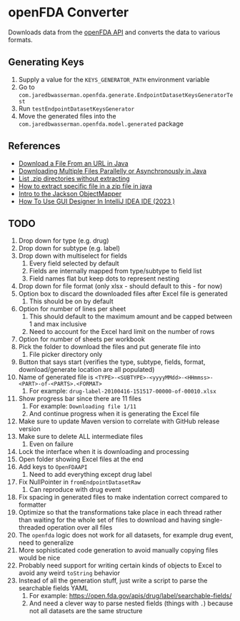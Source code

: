 # openFDA Converter

Downloads data from the [openFDA API](https://api.fda.gov/download.json) and converts the data to various formats.

## Generating Keys

1. Supply a value for the `KEYS_GENERATOR_PATH` environment variable
2. Go to `com.jaredbwasserman.openfda.generate.EndpointDatasetKeysGeneratorTest`
3. Run `testEndpointDatasetKeysGenerator`
4. Move the generated files into the `com.jaredbwasserman.openfda.model.generated` package

## References

* [Download a File From an URL in Java](https://www.baeldung.com/java-download-file)
* [Downloading Multiple Files Parallelly or Asynchronously in Java](https://stackoverflow.com/questions/33075208/downloading-multiple-files-parallelly-or-asynchronously-in-java)
* [List .zip directories without extracting](https://stackoverflow.com/questions/11468163/list-zip-directories-without-extracting)
* [How to extract specific file in a zip file in java](https://stackoverflow.com/questions/32179094/how-to-extract-specific-file-in-a-zip-file-in-java)
* [Intro to the Jackson ObjectMapper](https://www.baeldung.com/jackson-object-mapper-tutorial)
* [How To Use GUI Designer In IntelliJ IDEA IDE (2023 )](https://www.youtube.com/watch?v=whF_Qm1epQ8)

## TODO

1. Drop down for type (e.g. drug)
2. Drop down for subtype (e.g. label)
3. Drop down with multiselect for fields
    1. Every field selected by default
    2. Fields are internally mapped from type/subtype to field list
    3. Field names flat but keep dots to represent nesting
4. Drop down for file format (only xlsx - should default to this - for now)
5. Option box to discard the downloaded files after Excel file is generated
    1. This should be on by default
6. Option for number of lines per sheet
    1. This should default to the maximum amount and be capped between 1 and max inclusive
    2. Need to account for the Excel hard limit on the number of rows
7. Option for number of sheets per workbook
8. Pick the folder to download the files and put generate file into
    1. File picker directory only
9. Button that says start (verifies the type, subtype, fields, format, download/generate location are all populated)
10. Name of generated file is `<TYPE>-<SUBTYPE>-<yyyyMMdd>-<HHmmss>-<PART>-of-<PARTS>.<FORMAT>`
    1. For example: `drug-label-20100416-151517-00000-of-00010.xlsx`
11. Show progress bar since there are 11 files
    1. For example: `Downloading file 1/11`
    2. And continue progress when it is generating the Excel file
12. Make sure to update Maven version to correlate with GitHub release version
13. Make sure to delete ALL intermediate files
    1. Even on failure
14. Lock the interface when it is downloading and processing
15. Open folder showing Excel files at the end
16. Add keys to `OpenFDAAPI`
    1. Need to add everything except drug label
17. Fix NullPointer in `fromEndpointDatasetRaw`
    1. Can reproduce with drug event
18. Fix spacing in generated files to make indentation correct compared to formatter
19. Optimize so that the transformations take place in each thread rather than waiting for the whole set of files to
    download and having single-threaded operation over all files
20. The `openfda` logic does not work for all datasets, for example drug event, need to generalize
21. More sophisticated code generation to avoid manually copying files would be nice
22. Probably need support for writing certain kinds of objects to Excel to avoid any weird `toString` behavior
23. Instead of all the generation stuff, just write a script to parse the searchable fields YAML
    1. For example: https://open.fda.gov/apis/drug/label/searchable-fields/
    2. And need a clever way to parse nested fields (things with `.`) because not all datasets are the same structure
